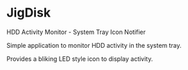 # JigDisk
HDD Activity Monitor - System Tray Icon Notifier

Simple application to monitor HDD activity in the system tray.

Provides a bliking LED style icon to display activity.

